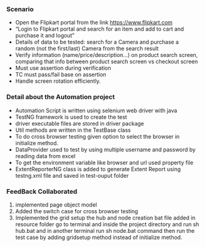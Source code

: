 ### Scenario

* Open the Flipkart portal from the link https://www.flipkart.com
* “Login to Flipkart portal and search for an item and add to cart and purchase it and logout”
* Details of data to be tested: search for a Camera and purchase a random (not the first/last) Camera from the search result
* Verify information (name/price/description...) on product search screen, comparing that info between product search screen vs checkout screen
* Must use assertion during verification
* TC must pass/fail base on assertion
* Handle screen rotation efficiently.

### Detail about the Automation project

* Automation Script is written using selenium web driver with java
* TestNG framework is used to create the test
* driver executable files are stored in driver package
* Util methods are written in the TestBase class
* To do cross browser testing given option to select the browser in initialize method.
* DataProvider used to test by using multiple username and password by reading data from excel
* To get the environment variable like browser and url used property file
* ExtentReporterNG class is added to generate Extent Report using testng.xml file and saved in test-ouput folder


### FeedBack Collaborated

1) implemented page object model
2) Added the switch case for cross browser testing
3) Implemented the grid setup the hub and node creation bat file added in resource folder
   go to terminal and inside the project directory and run sh hub.bat and in another terminal run sh node.bat command
   then run the test case by adding gridsetup method instead of initialize method.


